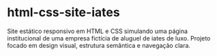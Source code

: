 # html-css-site-iates
Site estático responsivo em HTML e CSS simulando uma página institucional de uma empresa fictícia de aluguel de iates de luxo. Projeto focado em design visual, estrutura semântica e navegação clara.
